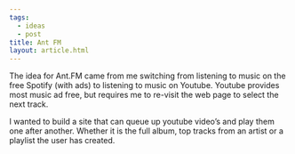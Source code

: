 ```yaml
---
tags:
  - ideas
  - post
title: Ant FM
layout: article.html
---
```


The idea for Ant.FM came from me switching from listening to music on the free Spotify (with ads) to listening to music on Youtube. Youtube provides most music ad free, but requires me to re-visit the web page to select the next track.

I wanted to build a site that can queue up youtube video’s and play them one after another. Whether it is the full album, top tracks from an artist or a playlist the user has created.
